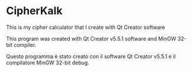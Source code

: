 # CipherKalk
This is my cipher calculator that I create with Qt Creator software

This program was created with Qt Creator v5.5.1 software and MinGW 32-bit compiler.

Questo programma è stato creato con il software Qt Creator v5.5.1 e il compilatore MinGW 32-bit debug.
